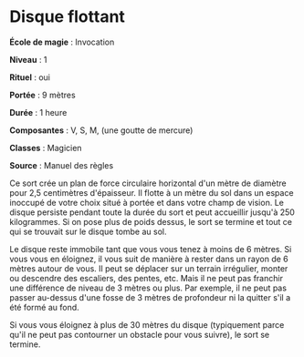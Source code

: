 # Disque flottant

**École de magie** : Invocation

**Niveau** : 1

**Rituel** : oui

**Portée** : 9 mètres

**Durée** : 1 heure

**Composantes** : V, S, M, (une goutte de mercure)

**Classes** : Magicien

**Source** : Manuel des règles

Ce sort crée un plan de force circulaire horizontal d'un mètre de diamètre pour 2,5 centimètres d'épaisseur. Il flotte à un mètre du sol dans un espace inoccupé de votre choix situé à portée et dans votre champ de vision. Le disque persiste pendant toute la durée du sort et peut accueillir jusqu'à 250 kilogrammes. Si on pose plus de poids dessus, le sort se termine et tout ce qui se trouvait sur le disque tombe au sol.

Le disque reste immobile tant que vous vous tenez à moins de 6 mètres. Si vous vous en éloignez, il vous suit de manière à rester dans un rayon de 6 mètres autour de vous. Il peut se déplacer sur un terrain irrégulier, monter ou descendre des escaliers, des pentes, etc. Mais il ne peut pas franchir une différence de niveau de 3 mètres ou plus. Par exemple, il ne peut pas passer au-dessus d'une fosse de 3 mètres de profondeur ni la quitter s'il a été formé au fond.

Si vous vous éloignez à plus de 30 mètres du disque (typiquement parce qu'il ne peut pas contourner un obstacle pour vous suivre), le sort se termine.
